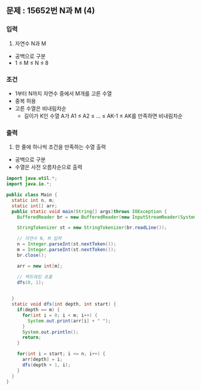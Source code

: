 ## 문제 : 15652번 N과 M (4)

### 입력 
1. 자연수 N과 M
- 공백으로 구분 
- 1 ≤ M ≤ N ≤ 8

### 조건 
- 1부터 N까지 자연수 중에서 M개를 고른 수열
- 중복 허용
- 고른 수열은 비내림차순
  - 길이가 K인 수열 A가 A1 ≤ A2 ≤ ... ≤ AK-1 ≤ AK를 만족하면 비내림차순

### 출력
1. 한 줄에 하나씩 조건을 만족하는 수열 출력
- 공백으로 구분 
- 수열은 사전 오름차순으로 출력 

```java
import java.util.*;
import java.io.*;

public class Main {
  static int n, m;
  static int[] arr; 
  public static void main(String[] args)throws IOException {
    BufferedReader br = new BufferedReader(new InputStreamReader(System.in));

    StringTokenizer st = new StringTokenizer(br.readLine());

    // 자연수 N, M 입력     
    n = Integer.parseInt(st.nextToken());
    m = Integer.parseInt(st.nextToken());
    br.close();

    arr = new int[m];

    // 백트래킹 호출 
    dfs(0, 1); 

    
  }
  static void dfs(int depth, int start) {
    if(depth == m) {
      for(int i = 0; i < m; i++) {
        System.out.print(arr[i] + " ");
      }
      System.out.println();
      return; 
    }

    for(int i = start; i <= n; i++) {
      arr[depth] = i;
      dfs(depth + 1, i); 
    }
  }
}
```